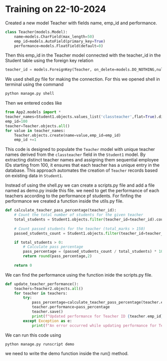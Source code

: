 # **Training on 22-10-2024**

Created a new model Teacher with fields name, emp_id and performance.
```python
class Teacher(models.Model):
    name=models.CharField(max_length=50)
    emp_id=models.AutoField(primary_key=True)
    performance=models.FloatField(default=0)
```
Then this emp_id in the Teacher model connected with the teacher_id in the Student table using the foreign key relation
```python
teacher_id = models.ForeignKey(Teacher, on_delete=models.DO_NOTHING,null=True,blank=True)
``` 
We used shell.py file for making the connection. For this we opened shell in terminal using the command 
```python
python manage.py shell
```
Then we entered codes like

```python
from App2.models import *
teacher_names=Student1.objects.values_list('classteacher',flat=True).distinct()
emp_id=100
teacher=Teacher.objects.all()
for value in teacher_names:
    Teacher.objects.create(name=value,emp_id=emp_id)
    emp_id +=1
```
This code is designed to populate the `Teacher` model with unique teacher names derived from the `classteacher` field in the `Student1` model. By extracting distinct teacher names and assigning them sequential employee IDs starting from 100, it ensures that each teacher has a unique entry in the database. This approach automates the creation of `Teacher` records based on existing data in `Student1`.

Instead of using the shell.py we can create a scripts.py file and add a file named as demo.py inside this file. we need to get the performance of each teachers according to the performance pf students. For finfing the performance we created a function inside the utils.py file.

```python
def calculate_teacher_pass_percentage(teacher_id):
    # Count the total number of students for the given teacher
    total_students = Student1.objects.filter(teacher_id=teacher_id).count()
    
    # Count passed students for the teacher (total_marks > 150)
    passed_students_count = Student1.objects.filter(teacher_id=teacher_id, total_marks__gt=150).count()

    if total_students > 0:
        # Calculate pass percentage
        pass_percentage = (passed_students_count / total_students) * 100
        return round(pass_percentage,2)
    
    return 0
```
We can find the performance using the function inide the scripts.py file.
```python
def update_teacher_performance():
    teachers=Teacher2.objects.all()
    for teacher in teachers:
        try:
            pass_percentage=calculate_teacher_pass_percentage(teacher.emp_id)
            teacher.performance=pass_percentage
            teacher.save()
            print(f"Updated performance for Teacher ID {teacher.emp_id} ({teacher.name}) to {teacher.performance}%")
        except Exception as e:
            print(f"An error occurred while updating performance for Teacher ID {teacher.emp_id}: {e}")
```
We can run this code using 
```python
python manage.py runscript demo
```
we need to write the demo function inside the run() method.


